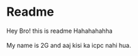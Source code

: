 # Readme


Hey Bro! this is readme
Hahahahahha
</br>
</br>
My name is 2G and aaj kisi ka icpc nahi hua.
